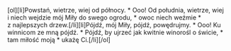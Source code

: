 [ol][li]Powstań, wietrze, wiej od północy. * Ooo! Od południa, wietrze, wiej i niech wejdzie mój Miły do swego ogrodu, * owoc niech weźmie * z najlepszych drzew.[/li][li]Pójdź, mój Miły, pójdź, powędrujmy. * Ooo! Ku winnicom ze mną pójdź. * Pójdź, by ujrzeć jak kwitnie winorośl o świcie, * tam miłość moją * ukażę Ci.[/li][/ol]